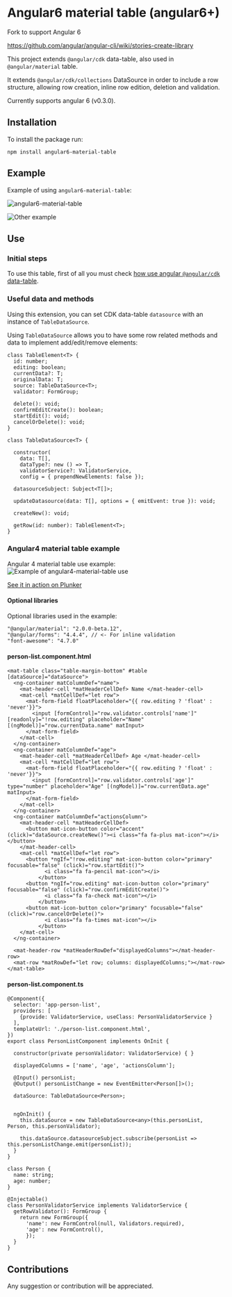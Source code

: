 # Angular6 material table (angular6+)

Fork to support Angular 6

https://github.com/angular/angular-cli/wiki/stories-create-library

This project extends `@angular/cdk` data-table, also used in `@angular/material` table.

It extends `@angular/cdk/collections` DataSource in order to include a row structure, allowing row creation, inline row edition, deletion and validation.

Currently supports angular 6 (v0.3.0).

## Installation

To install the package run:

`npm install angular6-material-table`

## Example

Example of using `angular6-material-table`:

![angular6-material-table](https://i.imgur.com/vncajJG.png)

![Other example](https://i.imgur.com/5ed814s.png)


## Use

### Initial steps

To use this table, first of all you must check [how use angular `@angular/cdk` data-table](https://material.angular.io/guide/cdk-table).

### Useful data and methods

Using this extension, you can set CDK data-table `datasource` with an instance of `TableDataSource`.

Using `TableDataSource` allows you to have some row related methods and data to implement add/edit/remove elements:
```
class TableElement<T> {
  id: number;
  editing: boolean;
  currentData?: T;
  originalData: T;
  source: TableDataSource<T>;
  validator: FormGroup;

  delete(): void;
  confirmEditCreate(): boolean;
  startEdit(): void;
  cancelOrDelete(): void;
}
```

```
class TableDataSource<T> {

  constructor(
    data: T[],
    dataType?: new () => T,
    validatorService?: ValidatorService,
    config = { prependNewElements: false });

  datasourceSubject: Subject<T[]>;

  updateDatasource(data: T[], options = { emitEvent: true }): void;

  createNew(): void;

  getRow(id: number): TableElement<T>;
}
```

### Angular4 material table example

Angular 4 material table use example:
![Example of angular4-material-table use](https://i.imgur.com/ath56FU.png)

[See it in action on Plunker](https://plnkr.co/edit/0z29AOzjv7kMbvikyybh?p=preview)

#### Optional libraries
Optional libraries used in the example:
```
"@angular/material": "2.0.0-beta.12",
"@angular/forms": "4.4.4", // <- For inline validation
"font-awesome": "4.7.0"
```

#### person-list.component.html


```
<mat-table class="table-margin-bottom" #table [dataSource]="dataSource">
  <ng-container matColumnDef="name">
    <mat-header-cell *matHeaderCellDef> Name </mat-header-cell>
    <mat-cell *matCellDef="let row">
      <mat-form-field floatPlaceholder="{{ row.editing ? 'float' : 'never'}}">
        <input [formControl]="row.validator.controls['name']" [readonly]="!row.editing" placeholder="Name" [(ngModel)]="row.currentData.name" matInput>
      </mat-form-field>
    </mat-cell>
  </ng-container>
  <ng-container matColumnDef="age">
    <mat-header-cell *matHeaderCellDef> Age </mat-header-cell>
    <mat-cell *matCellDef="let row">
      <mat-form-field floatPlaceholder="{{ row.editing ? 'float' : 'never'}}">
        <input [formControl]="row.validator.controls['age']" type="number" placeholder="Age" [(ngModel)]="row.currentData.age" matInput>
      </mat-form-field>
    </mat-cell>
  </ng-container>
  <ng-container matColumnDef="actionsColumn">
    <mat-header-cell *matHeaderCellDef>
      <button mat-icon-button color="accent" (click)="dataSource.createNew()"><i class="fa fa-plus mat-icon"></i></button>
    </mat-header-cell>
    <mat-cell *matCellDef="let row">
      <button *ngIf="!row.editing" mat-icon-button color="primary" focusable="false" (click)="row.startEdit()">
            <i class="fa fa-pencil mat-icon"></i>
          </button>
      <button *ngIf="row.editing" mat-icon-button color="primary" focusable="false" (click)="row.confirmEditCreate()">
            <i class="fa fa-check mat-icon"></i>
          </button>
      <button mat-icon-button color="primary" focusable="false" (click)="row.cancelOrDelete()">
            <i class="fa fa-times mat-icon"></i>
          </button>
    </mat-cell>
  </ng-container>

  <mat-header-row *matHeaderRowDef="displayedColumns"></mat-header-row>
  <mat-row *matRowDef="let row; columns: displayedColumns;"></mat-row>
</mat-table>
```

#### person-list.component.ts
```
@Component({
  selector: 'app-person-list',
  providers: [
    {provide: ValidatorService, useClass: PersonValidatorService }
  ],
  templateUrl: './person-list.component.html',
})
export class PersonListComponent implements OnInit {

  constructor(private personValidator: ValidatorService) { }

  displayedColumns = ['name', 'age', 'actionsColumn'];

  @Input() personList;
  @Output() personListChange = new EventEmitter<Person[]>();

  dataSource: TableDataSource<Person>;


  ngOnInit() {
    this.dataSource = new TableDataSource<any>(this.personList, Person, this.personValidator);

    this.dataSource.datasourceSubject.subscribe(personList => this.personListChange.emit(personList));
  }
}

class Person {
  name: string;
  age: number;
}

@Injectable()
class PersonValidatorService implements ValidatorService {
  getRowValidator(): FormGroup {
    return new FormGroup({
      'name': new FormControl(null, Validators.required),
      'age': new FormControl(),
      });
  }
}

```

## Contributions

Any suggestion or contribution will be appreciated.




